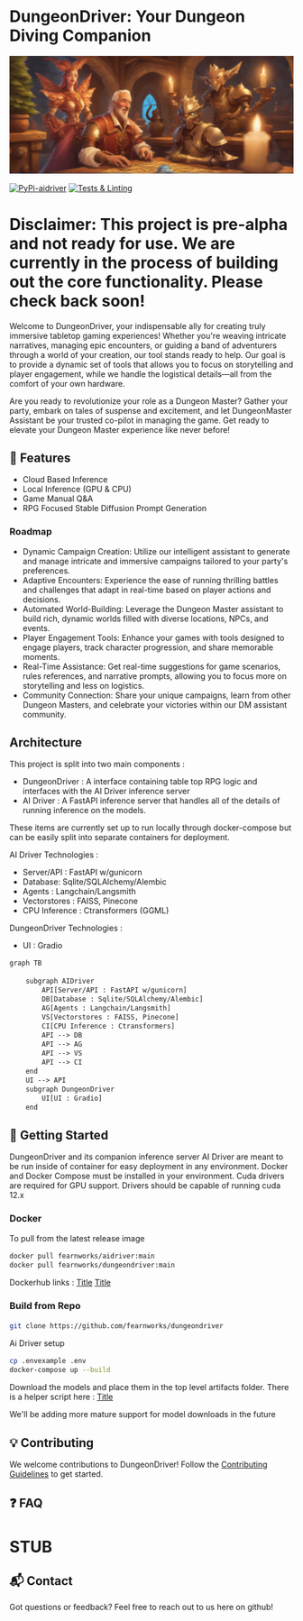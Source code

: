# DungeonDriver: Your Dungeon Diving Companion

![image](https://github.com/fearnworks/dungeondriver/blob/main/DungeonDriverBanner.jpg)

[![PyPi-aidriver](https://github.com/fearnworks/dungeondriver/actions/workflows/python-publish.yml/badge.svg?event=workflow_dispatch)](https://github.com/fearnworks/dungeondriver/actions/workflows/python-publish.yml)
[![Tests & Linting](https://github.com/fearnworks/dungeondriver/actions/workflows/pytest.yml/badge.svg)](https://github.com/fearnworks/dungeondriver/actions/workflows/pytest.yml)


Disclaimer:
This project is pre-alpha and not ready for use. We are currently in the process of building out the core functionality. Please check back soon!
====

Welcome to DungeonDriver, your indispensable ally for creating truly immersive tabletop gaming experiences! Whether you're weaving intricate narratives, managing epic encounters, or guiding a band of adventurers through a world of your creation, our tool stands ready to help. Our goal is to provide a dynamic set of tools that allows you to focus on storytelling and player engagement, while we handle the logistical details—all from the comfort of your own hardware.

Are you ready to revolutionize your role as a Dungeon Master? Gather your party, embark on tales of suspense and excitement, and let DungeonMaster Assistant be your trusted co-pilot in managing the game. Get ready to elevate your Dungeon Master experience like never before!

## 🌟 Features
- Cloud Based Inference
- Local Inference (GPU & CPU)
- Game Manual Q&A
- RPG Focused Stable Diffusion Prompt Generation

### Roadmap
- Dynamic Campaign Creation: Utilize our intelligent assistant to generate and manage intricate and immersive campaigns tailored to your party's preferences.
- Adaptive Encounters: Experience the ease of running thrilling battles and challenges that adapt in real-time based on player actions and decisions.
- Automated World-Building: Leverage the Dungeon Master assistant to build rich, dynamic worlds filled with diverse locations, NPCs, and events.
- Player Engagement Tools: Enhance your games with tools designed to engage players, track character progression, and share memorable moments.
- Real-Time Assistance: Get real-time suggestions for game scenarios, rules references, and narrative prompts, allowing you to focus more on storytelling and less on logistics.
- Community Connection: Share your unique campaigns, learn from other Dungeon Masters, and celebrate your victories within our DM assistant community.

## Architecture
This project is split into two main components :
- DungeonDriver : A interface containing table top RPG logic and interfaces with the AI Driver inference server
- AI Driver : A FastAPI inference server that handles all of the details of running inference on the models.

These items are currently set up to run locally through docker-compose but can be easily split into separate containers for deployment.

AI Driver Technologies :
- Server/API : FastAPI w/gunicorn
- Database: Sqlite/SQLAlchemy/Alembic
- Agents : Langchain/Langsmith
- Vectorstores : FAISS, Pinecone
- CPU Inference : Ctransformers (GGML)

DungeonDriver Technologies :
- UI : Gradio

```mermaid
graph TB

    subgraph AIDriver
        API[Server/API : FastAPI w/gunicorn]
        DB[Database : Sqlite/SQLAlchemy/Alembic]
        AG[Agents : Langchain/Langsmith]
        VS[Vectorstores : FAISS, Pinecone]
        CI[CPU Inference : Ctransformers]
        API --> DB
        API --> AG
        API --> VS
        API --> CI
    end
    UI --> API
    subgraph DungeonDriver
        UI[UI : Gradio]
    end
```

## 🚀 Getting Started
DungeonDriver and its companion inference server AI Driver are meant to be run inside of container for easy deployment in any environment. Docker and Docker Compose must be installed in your environment. Cuda drivers are required for GPU support. Drivers should be capable of running cuda 12.x

### Docker
To pull from the latest release image




```bash
docker pull fearnworks/aidriver:main
docker pull fearnworks/dungeondriver:main
```

Dockerhub links :
[Title](https://hub.docker.com/repository/docker/fearnworks/aidriver/general)
[Title](https://hub.docker.com/repository/docker/fearnworks/dungeondriver/general)
### Build from Repo


```bash
git clone https://github.com/fearnworks/dungeondriver
```

Ai Driver setup
```bash
cp .envexample .env
docker-compose up --build
```

Download the models and place them in the top level artifacts folder. There is a helper script here :
[Title](ai_driver/ai_driver/scripts/download_model.py)

We'll be adding more mature support for model downloads in the future

## 💡 Contributing

We welcome contributions to DungeonDriver! Follow the [Contributing Guidelines](./CONTRIBUTING.md) to get started.

## ❓ FAQ

# STUB

## 📬 Contact

Got questions or feedback? Feel free to reach out to us here on github!
